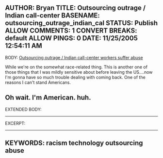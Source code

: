 AUTHOR: Bryan
TITLE: Outsourcing outrage / Indian call-center
BASENAME: outsourcing_outrage_indian_cal
STATUS: Publish
ALLOW COMMENTS: 1
CONVERT BREAKS: __default__
ALLOW PINGS: 0
DATE: 11/25/2005 12:54:11 AM
-----
BODY:
<a title="Outsourcing outrage / Indian call-center workers suffer abuse" href="http://www.sfgate.com/cgi-bin/article.cgi?file=/chronicle/archive/2005/11/17/BUGB3FPGT01.DTL&type=tech">Outsourcing outrage / Indian call-center workers suffer abuse</a>

While we're on the somewhat race-related thing. This is another one of those things that I was mildly sensitive about before leaving the US....now I'm gonna have so much trouble dealing with coming back. One of the reasons I can't stand Americans.

Oh wait. I'm American. huh.
-----
EXTENDED BODY:

-----
EXCERPT:

-----
KEYWORDS:
racism technology outsourcing abuse
-----



